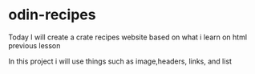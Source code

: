 # odin-recipes

Today I will create a crate recipes website based on what i learn on html previous lesson 



In this project  i will use things such as image,headers, links, and list 